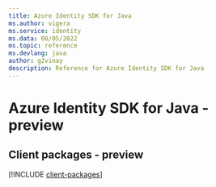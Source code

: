 ```yaml
---
title: Azure Identity SDK for Java
ms.author: vigera
ms.service: identity
ms.data: 08/05/2022
ms.topic: reference
ms.devlang: java
author: g2vinay
description: Reference for Azure Identity SDK for Java
---
```

# Azure Identity SDK for Java - preview

## Client packages - preview
[!INCLUDE [client-packages](identity-client-index.md)]